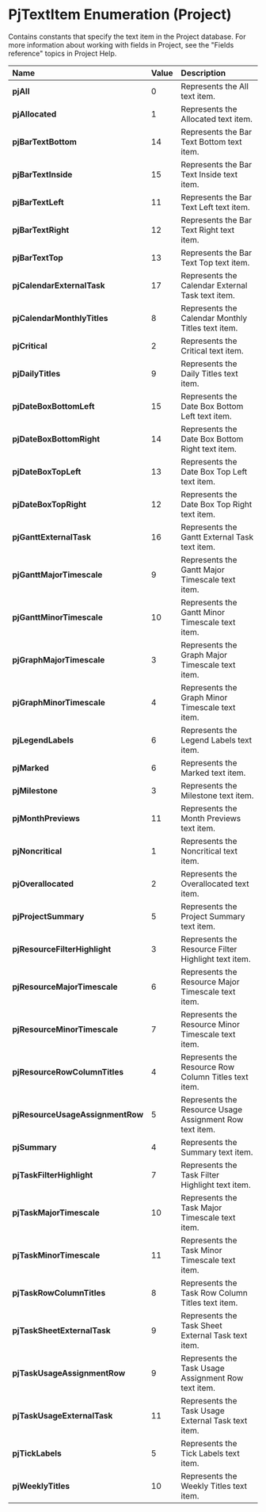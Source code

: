 
# PjTextItem Enumeration (Project)

Contains constants that specify the text item in the Project database. For more information about working with fields in Project, see the "Fields reference" topics in Project Help.



|**Name**|**Value**|**Description**|
|:-----|:-----|:-----|
| **pjAll**|0|Represents the All text item.|
| **pjAllocated**|1|Represents the Allocated text item.|
| **pjBarTextBottom**|14|Represents the Bar Text Bottom text item.|
| **pjBarTextInside**|15|Represents the Bar Text Inside text item.|
| **pjBarTextLeft**|11|Represents the Bar Text Left text item.|
| **pjBarTextRight**|12|Represents the Bar Text Right text item.|
| **pjBarTextTop**|13|Represents the Bar Text Top text item.|
| **pjCalendarExternalTask**|17|Represents the Calendar External Task text item.|
| **pjCalendarMonthlyTitles**|8|Represents the Calendar Monthly Titles text item.|
| **pjCritical**|2|Represents the Critical text item.|
| **pjDailyTitles**|9|Represents the Daily Titles text item.|
| **pjDateBoxBottomLeft**|15|Represents the Date Box Bottom Left text item.|
| **pjDateBoxBottomRight**|14|Represents the Date Box Bottom Right text item.|
| **pjDateBoxTopLeft**|13|Represents the Date Box Top Left text item.|
| **pjDateBoxTopRight**|12|Represents the Date Box Top Right text item.|
| **pjGanttExternalTask**|16|Represents the Gantt External Task text item.|
| **pjGanttMajorTimescale**|9|Represents the Gantt Major Timescale text item.|
| **pjGanttMinorTimescale**|10|Represents the Gantt Minor Timescale text item.|
| **pjGraphMajorTimescale**|3|Represents the Graph Major Timescale text item.|
| **pjGraphMinorTimescale**|4|Represents the Graph Minor Timescale text item.|
| **pjLegendLabels**|6|Represents the Legend Labels text item.|
| **pjMarked**|6|Represents the Marked text item.|
| **pjMilestone**|3|Represents the Milestone text item.|
| **pjMonthPreviews**|11|Represents the Month Previews text item.|
| **pjNoncritical**|1|Represents the Noncritical text item.|
| **pjOverallocated**|2|Represents the Overallocated text item.|
| **pjProjectSummary**|5|Represents the Project Summary text item.|
| **pjResourceFilterHighlight**|3|Represents the Resource Filter Highlight text item.|
| **pjResourceMajorTimescale**|6|Represents the Resource Major Timescale text item.|
| **pjResourceMinorTimescale**|7|Represents the Resource Minor Timescale text item.|
| **pjResourceRowColumnTitles**|4|Represents the Resource Row Column Titles text item.|
| **pjResourceUsageAssignmentRow**|5|Represents the Resource Usage Assignment Row text item.|
| **pjSummary**|4|Represents the Summary text item.|
| **pjTaskFilterHighlight**|7|Represents the Task Filter Highlight text item.|
| **pjTaskMajorTimescale**|10|Represents the Task Major Timescale text item.|
| **pjTaskMinorTimescale**|11|Represents the Task Minor Timescale text item.|
| **pjTaskRowColumnTitles**|8|Represents the Task Row Column Titles text item.|
| **pjTaskSheetExternalTask**|9|Represents the Task Sheet External Task text item.|
| **pjTaskUsageAssignmentRow**|9|Represents the Task Usage Assignment Row text item.|
| **pjTaskUsageExternalTask**|11|Represents the Task Usage External Task text item.|
| **pjTickLabels**|5|Represents the Tick Labels text item.|
| **pjWeeklyTitles**|10|Represents the Weekly Titles text item.|
